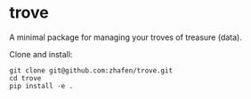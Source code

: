 # trove
A minimal package for managing your troves of treasure (data).

Clone and install:
```
git clone git@github.com:zhafen/trove.git
cd trove
pip install -e .
```
